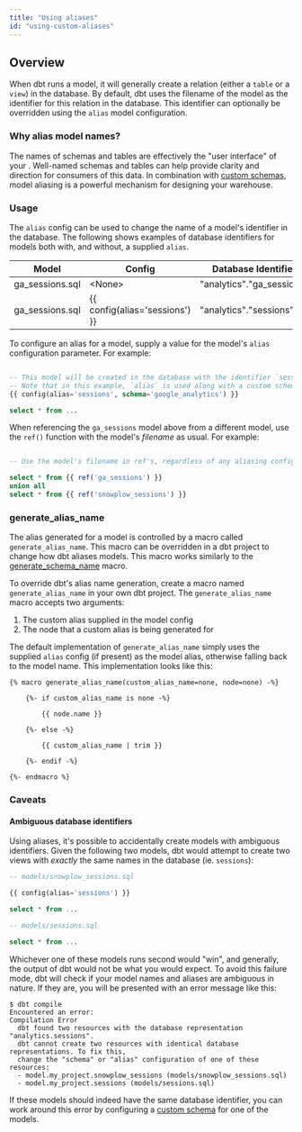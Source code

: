 ```yaml
---
title: "Using aliases"
id: "using-custom-aliases"
---
```


## Overview

When dbt runs a model, it will generally create a relation (either a `table` or a `view`) in the database. By default, dbt uses the filename of the model as the identifier for this relation in the database. This identifier can optionally be overridden using the `alias` model configuration.

### Why alias model names?
The names of schemas and tables are effectively the "user interface" of your <Term id="data-warehouse" />. Well-named schemas and tables can help provide clarity and direction for consumers of this data. In combination with [custom schemas](using-custom-schemas), model aliasing is a powerful mechanism for designing your warehouse.

### Usage
The `alias` config can be used to change the name of a model's identifier in the database. The following <Term id="table" /> shows examples of database identifiers for models both with, and without, a supplied `alias`.

| Model | Config | Database Identifier |
| ----- | ------ | ------------------- |
| ga_sessions.sql | &lt;None&gt; | "analytics"."ga_sessions" |
| ga_sessions.sql | {{ config(alias='sessions') }} | "analytics"."sessions" |

To configure an alias for a model, supply a value for the model's `alias` configuration parameter. For example:

<File name='models/google_analytics/ga_sessions.sql'>

```sql

-- This model will be created in the database with the identifier `sessions`
-- Note that in this example, `alias` is used along with a custom schema
{{ config(alias='sessions', schema='google_analytics') }}

select * from ...
```

</File>

When referencing the `ga_sessions` model above from a different model, use the `ref()` function with the model's _filename_ as usual. For example:

<File name='models/combined_sessions.sql'>

```sql

-- Use the model's filename in ref's, regardless of any aliasing configs

select * from {{ ref('ga_sessions') }}
union all
select * from {{ ref('snowplow_sessions') }}
```

</File>

### generate_alias_name

The alias generated for a model is controlled by a macro called `generate_alias_name`. This macro can be overridden in a dbt project to change how dbt aliases models. This macro works similarly to the [generate_schema_name](using-custom-schemas#advanced-custom-schema-configuration) macro.

To override dbt's alias name generation, create a macro named `generate_alias_name` in your own dbt project. The `generate_alias_name` macro accepts two arguments:

1. The custom alias supplied in the model config
2. The node that a custom alias is being generated for

The default implementation of `generate_alias_name` simply uses the supplied `alias` config (if present) as the model alias, otherwise falling back to the model name. This implementation looks like this:

<File name='get_custom_alias.sql'>

```jinja2
{% macro generate_alias_name(custom_alias_name=none, node=none) -%}

    {%- if custom_alias_name is none -%}

        {{ node.name }}

    {%- else -%}

        {{ custom_alias_name | trim }}

    {%- endif -%}

{%- endmacro %}

```

</File>

### Caveats

#### Ambiguous database identifiers

Using aliases, it's possible to accidentally create models with ambiguous identifiers. Given the following two models, dbt would attempt to create two <Term id="view">views</Term> with _exactly_ the same names in the database (ie. `sessions`):

```sql
-- models/snowplow_sessions.sql

{{ config(alias='sessions') }}

select * from ...
```

```sql
-- models/sessions.sql

select * from ...
```

Whichever one of these models runs second would "win", and generally, the output of dbt would not be what you would expect. To avoid this failure mode, dbt will check if your model names and aliases are ambiguous in nature. If they are, you will be presented with an error message like this:

```
$ dbt compile
Encountered an error:
Compilation Error
  dbt found two resources with the database representation "analytics.sessions".
  dbt cannot create two resources with identical database representations. To fix this,
  change the "schema" or "alias" configuration of one of these resources:
  - model.my_project.snowplow_sessions (models/snowplow_sessions.sql)
  - model.my_project.sessions (models/sessions.sql)
```

If these models should indeed have the same database identifier, you can work around this error by configuring a [custom schema](using-custom-schemas) for one of the models.

